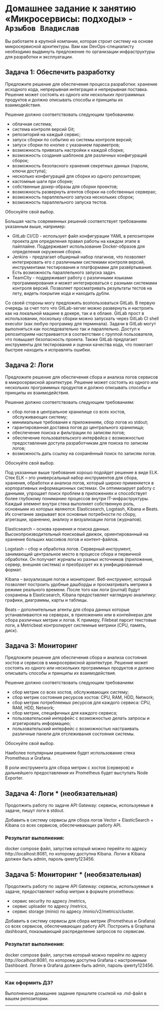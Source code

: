 # Домашнее задание к занятию «Микросервисы: подходы» - `Арзыбов Владислав`

Вы работаете в крупной компании, которая строит систему на основе микросервисной архитектуры.
Вам как DevOps-специалисту необходимо выдвинуть предложение по организации инфраструктуры для разработки и эксплуатации.


## Задача 1: Обеспечить разработку

Предложите решение для обеспечения процесса разработки: хранение исходного кода, непрерывная интеграция и непрерывная поставка. 
Решение может состоять из одного или нескольких программных продуктов и должно описывать способы и принципы их взаимодействия.

Решение должно соответствовать следующим требованиям:
- облачная система;
- система контроля версий Git;
- репозиторий на каждый сервис;
- запуск сборки по событию из системы контроля версий;
- запуск сборки по кнопке с указанием параметров;
- возможность привязать настройки к каждой сборке;
- возможность создания шаблонов для различных конфигураций сборок;
- возможность безопасного хранения секретных данных (пароли, ключи доступа);
- несколько конфигураций для сборки из одного репозитория;
- кастомные шаги при сборке;
- собственные докер-образы для сборки проектов;
- возможность развернуть агентов сборки на собственных серверах;
- возможность параллельного запуска нескольких сборок;
- возможность параллельного запуска тестов.

Обоснуйте свой выбор.

Большая часть современных решений соответствует требованиям указанным выше, например:

- GitLab CI/CD - использует файл конфигурации YAML в репозитории проекта для определения правил работы на каждом этапе в пайплайне. Поддерживает использование Docker-образов для определения окружения сборки.
- Jenkins - предлагает обширный набор плагинов, что позволяет интегрировать его с различными системами контроля версий, инструментами тестирования и платформами для развёртывания. Есть возможность параллельного запуска задач.
- TeamCity - поддерживает работу с различными языками программирования и может интегрироваться с разными системами контроля версий. Позволяет просматривать результаты тестов на лету, видеть покрытие кода и находить дубли.

Со своей стороны могу предложить возпользоваться GitLab. В первую очередь за счет того что GitLab-server можно развернуть и настроить как на локальной машине в докере, так и в облаке. GitLab прост в использовании, поскольку сборки можно запускать через GitLab CI shell executor (как любую программу для терминала). Задачи в GitLab могут выполняться как последовательно так и параллельно. Доступ к репозиториям настраивается в соответствии с группой пользователя, что повышает безопасность проекта. Также GitLab предлагает инструменты для тестирования и оценки качества кода, что помогает быстрее находить и исправлять ошибки.

## Задача 2: Логи

Предложите решение для обеспечения сбора и анализа логов сервисов в микросервисной архитектуре.
Решение может состоять из одного или нескольких программных продуктов и должно описывать способы и принципы их взаимодействия.

Решение должно соответствовать следующим требованиям:
- сбор логов в центральное хранилище со всех хостов, обслуживающих систему;
- минимальные требования к приложениям, сбор логов из stdout;
- гарантированная доставка логов до центрального хранилища;
- обеспечение поиска и фильтрации по записям логов;
- обеспечение пользовательского интерфейса с возможностью предоставления доступа разработчикам для поиска по записям логов;
- возможность дать ссылку на сохранённый поиск по записям логов.

Обоснуйте свой выбор.

Под указанные выше требования хорошо подойдет решение в виде ELK. Стек ELK – это универсальный набор инструментов для сбора, хранения, обработки и анализа логов, который широко применяется в корпоративных информационных системах. Он оптимизирует работу с данными, упрощает поиск проблем в приложениях и способствует более глубокому пониманию процессов внутри IT-инфраструктуры. Каждый элемент внутри стека выполняет собственную роль, основными из которых являются: Elasticsearch, Logstash, Kibana и Beats. Их сочетание закрывает все основные потребности по сбору, агрегации, хранению, анализу и визуализации логов (журналов).

Elasticsearch – основа хранения и поиска данных. Высокопроизводительный поисковый движок, ориентированный на хранение больших массивов логов и контент-файлов. 

Logstash – сбор и обработка логов. Серверный инструмент, занимающий центральное место в процессе сбора и первичной обработки. Он получает журналы из разных источников (приложение, сервер, внешняя система) и преобразует их в унифицированный формат. 

Kibana – визуализация логов и мониторинг. Веб-инструмент, который позволяет построить удобные дашборды и просматривать метрики в режиме реального времени. После того как логи (journal) будут сохранены в Elasticsearch, Kibana предоставляет наглядную аналитику: графики, диаграммы, карты и таблицы. 

Beats – дополнительные агенты для сбора данных которые устанавливаются на серверах, в приложениях или в контейнерах для сбора различных метрик и логов. К примеру, Filebeat парсит текстовые логи, а Metricbeat контролирует системные метрики (CPU, память, диск).


## Задача 3: Мониторинг

Предложите решение для обеспечения сбора и анализа состояния хостов и сервисов в микросервисной архитектуре.
Решение может состоять из одного или нескольких программных продуктов и должно описывать способы и принципы их взаимодействия.

Решение должно соответствовать следующим требованиям:
- сбор метрик со всех хостов, обслуживающих систему;
- сбор метрик состояния ресурсов хостов: CPU, RAM, HDD, Network;
- сбор метрик потребляемых ресурсов для каждого сервиса: CPU, RAM, HDD, Network;
- сбор метрик, специфичных для каждого сервиса;
- пользовательский интерфейс с возможностью делать запросы и агрегировать информацию;
- пользовательский интерфейс с возможностью настраивать различные панели для отслеживания состояния системы.

Обоснуйте свой выбор.

Наиболее популярным решением будет использование стека Prometheus и Grafana.

В роли инструмента для сбора метрик с хостов (серверов) и дальнейшего предоставления их Prometheus будет выступать Node Exporter.



## Задача 4: Логи * (необязательная)

Продолжить работу по задаче API Gateway: сервисы, используемые в задаче, пишут логи в stdout. 

Добавить в систему сервисы для сбора логов Vector + ElasticSearch + Kibana со всех сервисов, обеспечивающих работу API.

### Результат выполнения: 

docker compose файл, запустив который можно перейти по адресу http://localhost:8081, по которому доступна Kibana.
Логин в Kibana должен быть admin, пароль qwerty123456.


## Задача 5: Мониторинг * (необязательная)

Продолжить работу по задаче API Gateway: сервисы, используемые в задаче, предоставляют набор метрик в формате prometheus:

- сервис security по адресу /metrics,
- сервис uploader по адресу /metrics,
- сервис storage (minio) по адресу /minio/v2/metrics/cluster.

Добавить в систему сервисы для сбора метрик (Prometheus и Grafana) со всех сервисов, обеспечивающих работу API.
Построить в Graphana dashboard, показывающий распределение запросов по сервисам.

### Результат выполнения: 

docker compose файл, запустив который можно перейти по адресу http://localhost:8081, по которому доступна Grafana с настроенным Dashboard.
Логин в Grafana должен быть admin, пароль qwerty123456.

---

### Как оформить ДЗ?

Выполненное домашнее задание пришлите ссылкой на .md-файл в вашем репозитории.

---
